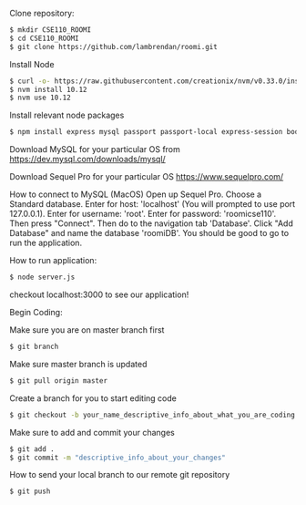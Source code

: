 Clone repository:
```bash
$ mkdir CSE110_ROOMI
$ cd CSE110_ROOMI
$ git clone https://github.com/lambrendan/roomi.git
```
Install Node
```bash
$ curl -o- https://raw.githubusercontent.com/creationix/nvm/v0.33.0/install.sh | bash
$ nvm install 10.12
$ nvm use 10.12
```
Install relevant node packages
```bash
$ npm install express mysql passport passport-local express-session body-parser
```

Download MySQL for your particular OS from 
https://dev.mysql.com/downloads/mysql/

Download Sequel Pro for your particular OS
https://www.sequelpro.com/

How to connect to MySQL (MacOS)
Open up Sequel Pro. Choose a Standard database. Enter for host: 'localhost' (You will prompted to use port 127.0.0.1). Enter for username: 'root'. Enter for password: 'roomicse110'. Then press "Connect". Then do to the navigation tab 'Database'. Click "Add Database" and name the database 'roomiDB'. You should be good to go to run the application. 

How to run application:
```bash
$ node server.js
```
checkout localhost:3000 to see our application!

Begin Coding:

Make sure you are on master branch first
```bash
$ git branch
```

Make sure master branch is updated
```bash
$ git pull origin master
```

Create a branch for you to start editing code
```bash
$ git checkout -b your_name_descriptive_info_about_what_you_are_coding
```

Make sure to add and commit your changes
```bash
$ git add .
$ git commit -m "descriptive_info_about_your_changes"
```

How to send your local branch to our remote git repository
```bash
$ git push
```


